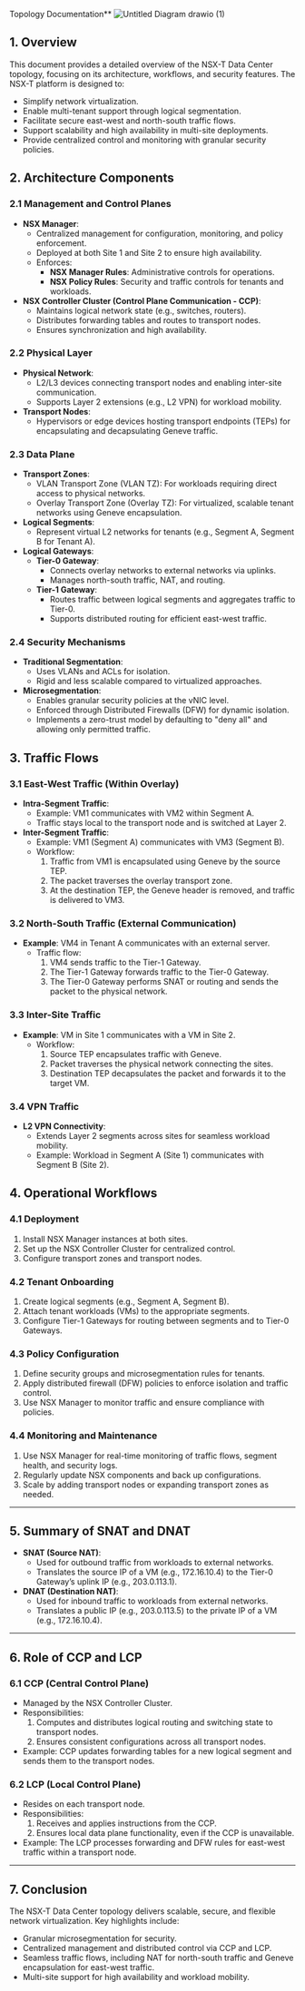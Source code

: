 Topology Documentation**
![Untitled Diagram drawio (1)](https://github.com/user-attachments/assets/28cb371c-09da-4efe-a752-17490013b0aa)


## **1. Overview**
This document provides a detailed overview of the NSX-T Data Center topology, focusing on its architecture, workflows, and security features. The NSX-T platform is designed to:

- Simplify network virtualization.
- Enable multi-tenant support through logical segmentation.
- Facilitate secure east-west and north-south traffic flows.
- Support scalability and high availability in multi-site deployments.
- Provide centralized control and monitoring with granular security policies.

## **2. Architecture Components**

### **2.1 Management and Control Planes**
- **NSX Manager**:
  - Centralized management for configuration, monitoring, and policy enforcement.
  - Deployed at both Site 1 and Site 2 to ensure high availability.
  - Enforces:
    - **NSX Manager Rules**: Administrative controls for operations.
    - **NSX Policy Rules**: Security and traffic controls for tenants and workloads.
- **NSX Controller Cluster (Control Plane Communication - CCP)**:
  - Maintains logical network state (e.g., switches, routers).
  - Distributes forwarding tables and routes to transport nodes.
  - Ensures synchronization and high availability.

### **2.2 Physical Layer**
- **Physical Network**:
  - L2/L3 devices connecting transport nodes and enabling inter-site communication.
  - Supports Layer 2 extensions (e.g., L2 VPN) for workload mobility.
- **Transport Nodes**:
  - Hypervisors or edge devices hosting transport endpoints (TEPs) for encapsulating and decapsulating Geneve traffic.

### **2.3 Data Plane**
- **Transport Zones**:
  - VLAN Transport Zone (VLAN TZ): For workloads requiring direct access to physical networks.
  - Overlay Transport Zone (Overlay TZ): For virtualized, scalable tenant networks using Geneve encapsulation.
- **Logical Segments**:
  - Represent virtual L2 networks for tenants (e.g., Segment A, Segment B for Tenant A).
- **Logical Gateways**:
  - **Tier-0 Gateway**:
    - Connects overlay networks to external networks via uplinks.
    - Manages north-south traffic, NAT, and routing.
  - **Tier-1 Gateway**:
    - Routes traffic between logical segments and aggregates traffic to Tier-0.
    - Supports distributed routing for efficient east-west traffic.

### **2.4 Security Mechanisms**
- **Traditional Segmentation**:
  - Uses VLANs and ACLs for isolation.
  - Rigid and less scalable compared to virtualized approaches.
- **Microsegmentation**:
  - Enables granular security policies at the vNIC level.
  - Enforced through Distributed Firewalls (DFW) for dynamic isolation.
  - Implements a zero-trust model by defaulting to "deny all" and allowing only permitted traffic.

## **3. Traffic Flows**

### **3.1 East-West Traffic (Within Overlay)**
- **Intra-Segment Traffic**:
  - Example: VM1 communicates with VM2 within Segment A.
  - Traffic stays local to the transport node and is switched at Layer 2.
- **Inter-Segment Traffic**:
  - Example: VM1 (Segment A) communicates with VM3 (Segment B).
  - Workflow:
    1. Traffic from VM1 is encapsulated using Geneve by the source TEP.
    2. The packet traverses the overlay transport zone.
    3. At the destination TEP, the Geneve header is removed, and traffic is delivered to VM3.

### **3.2 North-South Traffic (External Communication)**
- **Example**: VM4 in Tenant A communicates with an external server.
  - Traffic flow:
    1. VM4 sends traffic to the Tier-1 Gateway.
    2. The Tier-1 Gateway forwards traffic to the Tier-0 Gateway.
    3. The Tier-0 Gateway performs SNAT or routing and sends the packet to the physical network.

### **3.3 Inter-Site Traffic**
- **Example**: VM in Site 1 communicates with a VM in Site 2.
  - Workflow:
    1. Source TEP encapsulates traffic with Geneve.
    2. Packet traverses the physical network connecting the sites.
    3. Destination TEP decapsulates the packet and forwards it to the target VM.

### **3.4 VPN Traffic**
- **L2 VPN Connectivity**:
  - Extends Layer 2 segments across sites for seamless workload mobility.
  - Example: Workload in Segment A (Site 1) communicates with Segment B (Site 2).

## **4. Operational Workflows**

### **4.1 Deployment**
1. Install NSX Manager instances at both sites.
2. Set up the NSX Controller Cluster for centralized control.
3. Configure transport zones and transport nodes.

### **4.2 Tenant Onboarding**
1. Create logical segments (e.g., Segment A, Segment B).
2. Attach tenant workloads (VMs) to the appropriate segments.
3. Configure Tier-1 Gateways for routing between segments and to Tier-0 Gateways.

### **4.3 Policy Configuration**
1. Define security groups and microsegmentation rules for tenants.
2. Apply distributed firewall (DFW) policies to enforce isolation and traffic control.
3. Use NSX Manager to monitor traffic and ensure compliance with policies.

### **4.4 Monitoring and Maintenance**
1. Use NSX Manager for real-time monitoring of traffic flows, segment health, and security logs.
2. Regularly update NSX components and back up configurations.
3. Scale by adding transport nodes or expanding transport zones as needed.

---

## **5. Summary of SNAT and DNAT**
- **SNAT (Source NAT)**:
  - Used for outbound traffic from workloads to external networks.
  - Translates the source IP of a VM (e.g., 172.16.10.4) to the Tier-0 Gateway’s uplink IP (e.g., 203.0.113.1).
- **DNAT (Destination NAT)**:
  - Used for inbound traffic to workloads from external networks.
  - Translates a public IP (e.g., 203.0.113.5) to the private IP of a VM (e.g., 172.16.10.4).

---

## **6. Role of CCP and LCP**

### **6.1 CCP (Central Control Plane)**
- Managed by the NSX Controller Cluster.
- Responsibilities:
  1. Computes and distributes logical routing and switching state to transport nodes.
  2. Ensures consistent configurations across all transport nodes.
- Example: CCP updates forwarding tables for a new logical segment and sends them to the transport nodes.

### **6.2 LCP (Local Control Plane)**
- Resides on each transport node.
- Responsibilities:
  1. Receives and applies instructions from the CCP.
  2. Ensures local data plane functionality, even if the CCP is unavailable.
- Example: The LCP processes forwarding and DFW rules for east-west traffic within a transport node.

---

## **7. Conclusion**
The NSX-T Data Center topology delivers scalable, secure, and flexible network virtualization. Key highlights include:
- Granular microsegmentation for security.
- Centralized management and distributed control via CCP and LCP.
- Seamless traffic flows, including NAT for north-south traffic and Geneve encapsulation for east-west traffic.
- Multi-site support for high availability and workload mobility.


